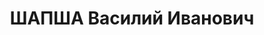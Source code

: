 ---
title: ШАПША Василий Иванович
description: 'Род. в 1898, Польша, Скаржиско, украинец, обр.: начальное, член КП(б)У
  с 1917. Проживал: Украинская ССР, Харьков, Красноармейская, 8/10 Б, кв. 24. Слесарь,
  председатель Харьковского облпрофсовет (партработник)

  Арестован 16.09.1937. Обв. по ст. 54-7-8-11 (участник контрреволюционной террористической
  организации). Приговор: ВК ВС СССР, 05.12.1937 – ВМН. Расстрелян 06.12.1937, Харьков.

  Реабилитирован 15.09.1956'
---